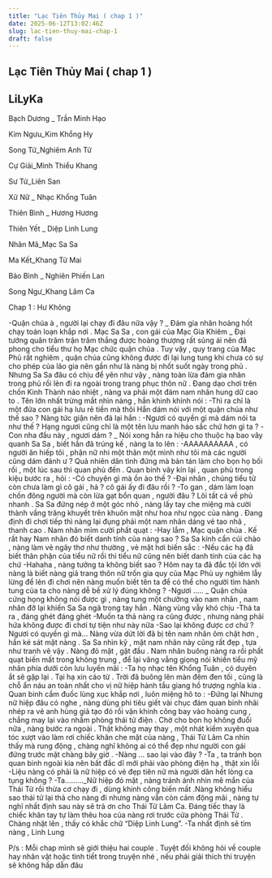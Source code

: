 ```yaml
---
title: "Lạc Tiên Thủy Mai ( chap 1 )"
date: 2025-06-12T13:02:46Z
slug: lac-tien-thuy-mai-chap-1
draft: false
---
```


## Lạc Tiên Thủy Mai ( chap 1 )

## LiLyKa

Bạch Dương _ Trần Minh Hạo 
 
Kim Ngưu_Kim Khổng Hy 
 
Song Tử_Nghiêm Anh Tử 
 
Cự Giải_Minh Thiểu Khang 
 
Sư Tử_Liên San 
 
Xử Nữ _ Nhạc Khổng Tuân 
 
Thiên Bình _ Hương Hương 
 
Thiên Yết _ Diệp Linh Lung 
 
Nhân Mã_Mạc Sa Sa 
 
Ma Kết_Khang Tử Mai 
 
Bảo Bình _ Nghiên Phiến Lan 
 
Song Ngư_Khang Lâm Ca 
 
Chap 1 : Hư Không
 
-Quận chúa à , người lại chạy đi đâu nữa vậy ? _ Đám gia nhân hoảng hốt chạy toán loạn khắp nơi . 
 Mạc Sa Sa , con gái của Mạc Gia Khiêm _ Đại tướng quân trăm trận trăm thắng được hoàng thượng rất sủng ái nên đã phong cho tiểu thư họ Mạc chức quận chúa . Tuy vậy , quy trang của Mạc Phủ rất nghiêm , quận chúa cũng không được đi lại lung tung khi chưa có sự cho phép của lão gia nên gần như là nàng bị nhốt suốt ngày trong phủ . Nhưng Sa Sa đâu có chịu để yên như vậy , nàng toàn lừa đám gia nhân trong phủ rồi lẻn đi ra ngoài trong trang phục thôn nữ . Đang dạo chơi trên chốn Kinh Thành náo nhiệt , nàng va phải một đám nam nhân hung dữ cao to . Tên lớn nhất trừng mắt nhìn nàng , hắn khinh khỉnh nói :
-Thì ra chỉ là một đứa con gái hạ lưu rẻ tiền mà thôi
 Hắn dám nói với một quận chúa như thế sao ? Nàng tức giận nên đả lại hắn :
-Ngươi có quyền gì mà dám nói ta như thế ? Hạng ngươi cũng chỉ là một tên lưu manh háo sắc chứ hơn gì ta ?
-Con nha đầu này , ngươi dám ? _ Nói xong hắn ra hiệu cho thuộc hạ bao vây quanh Sa Sa , biết hắn đã trúng kế , nàng la to lên :
-AAAAAAAAAA , có người ăn hiếp tôi , phận nữ nhi một thân một mình như tôi mà các người cũng dám đánh ư ? 
 Quả nhiên dân tình đứng mà bàn tán làm cho bọn họ bối rối , một lúc sau thì quan phủ đến . Quan binh vây kín lại , quan phủ trong kiệu bước ra , hỏi :
-Có chuyện gì mà ồn ào thế ?
-Đại nhân , chúng tiểu tử còn chưa làm gì cô gái , hả ? cô gái ấy đi đâu rồi ?
-To gan , dám làm loạn chốn đông người mà còn lừa gạt bổn quan , người đâu ? Lôi tất cả về phủ nhanh .
 Sa Sa đứng nép ở một góc nhỏ , nàng lấy tay che miệng mà cười thành vầng trăng khuyết trên khuôn mặt như hoa như ngọc của nàng . Đang định đi chơi tiếp thì nàng lại đụng phải một nam nhân dáng vẻ tao nhã , thanh cao . Nam nhân mỉm cười phất quạt :
-Hay lắm , Mạc quận chúa . Kế rất hay
 Nam nhân đó biết danh tính của nàng sao ? Sa Sa kính cẩn cúi chào , nàng làm vẻ ngây thơ như thường , vẻ mặt hơi biến sắc :
-Nếu các hạ đã biết thân phận của tiểu nữ rồi thì tiểu nữ cũng nên biết danh tính của các hạ chứ
-Hahaha , nàng tưởng ta không biết sao ? Hôm nay ta đã đắc tội lớn với nàng là biết nàng giả trang thôn nữ trốn gia quy của Mạc Phủ uy nghiêm lẫy lừng để lẻn đi chơi nên nàng muốn biết tên ta để có thể cho người tìm hành tung của ta cho nàng dễ bề xử lý đúng không ?
-Ngươi ….. _ Quận chúa cứng họng không nói được gì , nàng tung một chưởng vào nam nhân , nam nhân đỡ lại khiến Sa Sa ngã trong tay hắn . Nàng vùng vẫy khó chịu
-Thả ta ra , đáng ghét đáng ghét
-Muốn ta thả nàng ra cũng được , nhưng nàng phải hứa không được đi chơi tự tiện như này nữa
-Sao lại không được cơ chứ ? Ngươi có quyền gì mà…
 Nàng vừa dứt lời đã bị tên nam nhân ôm chặt hơn , hắn ké sát mặt nàng . Sa Sa nhìn kỹ , mặt nam nhân này cũng rất đẹp , tựa như tranh vẽ vậy . Nàng đỏ mặt , gật đầu . Nam nhân buông nàng ra rồi phất quạt biến mất trong không trung , để lại văng vẳng giọng nói khiến tiểu mỹ nhân phía dưới còn lưu luyến mãi :
-Ta họ nhạc tên Khổng Tuân , có duyên ắt sẽ gặp lại . Tại hạ xin cáo từ .
 Trời đã buông lên màn đêm đen tối , cũng là chỗ ẩn náu an toàn nhất cho vị nữ hiệp hành tẩu giang hồ trượng nghĩa kia . Quan binh cầm đuốc lùng xục khắp nơi , luôn miệng hô to :
-Đứng lại
 Nhưng nữ hiệp đâu có nghe , nàng dùng phi tiêu giết vài chục đám quan binh nhãi nhép ra vẻ anh hùng giả tạo đó rồi vận khinh công bay vào hoàng cung , chẳng may lại vào nhầm phòng thái tử điện . Chờ cho bọn họ không đuổi nữa , nàng bước ra ngoài . Thật không may thay , một nhát kiếm xuyên qua tóc xượt vào làm rơi chiếc khăn che mặt của nàng , Thái Tử Lâm Ca nhìn thấy mà rung động , chàng nghĩ không ai có thể đẹp như người con gái đứng trước mặt chàng bây giờ .
-Nàng … sao lại vào đây ? 
-Ta , ta tránh bọn quan binh ngoài kia nên bất đắc dĩ mới phải vào phòng điện hạ , thật xin lỗi
-Liệu nàng có phải là nữ hiệp có vẻ đẹp tiên nữ mà người dân hết lòng ca tụng không ?
-Ta………_Nữ hiệp đỏ mặt , nàng tránh ánh nhìn mê mẩn của Thái Tử rồi thừa cơ chạy đi , dùng khinh công biến mất .Nàng không hiểu sao thái tử lại thả cho nàng đi nhưng nàng vẫn còn cảm động mãi , nàng tự nghĩ nhất định sau này sẽ trả ơn cho Thái Tử Lâm Ca. Đáng tiếc thay là chiếc khăn tay tự làm thêu hoa của nàng rơi trước cửa phòng Thái Tử . Chàng nhặt lên , thấy có khắc chữ “Diệp Linh Lung”.
-Ta nhất định sẽ tìm nàng , Linh Lung
 
P/s : Mỗi chap mình sẽ giới thiệu hai couple . Tuyệt đối không hỏi về couple hay nhân vật hoặc tình tiết trong truyện nhé , nếu phải giải thích thì truyện sẽ không hấp dẫn đâu